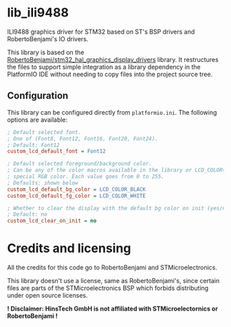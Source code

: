 # lib_ili9488

ILI9488 graphics driver for STM32 based on ST's BSP drivers and RobertoBenjami's IO drivers.

This library is based on the [RobertoBenjami/stm32_hal_graphics_display_drivers](https://github.com/RobertoBenjami/stm32_hal_graphics_display_drivers) library. It restructures the files to support simple integration as a library dependency in the PlatformIO IDE without needing to copy files into the project source tree.

## Configuration

This library can be configured directly from ```platformio.ini```. The following options are available:

```ini
; Default selected font. 
; One of (Font8, Font12, Font16, Font20, Font24).
; Default: Font12
custom_lcd_default_font = Font12

; Default selected foreground/background color.
; Can be any of the color macros available in the library or LCD_COLOR(r, g, b) for
; special RGB color. Each value goes from 0 to 255.
; Defaults: shown below
custom_lcd_default_bg_color = LCD_COLOR_BLACK
custom_lcd_default_fg_color = LCD_COLOR_WHITE

; Whether to clear the display with the default bg color on init (yes/no)
; Default: no
custom_lcd_clear_on_init = no

```

# Credits and licensing

All the credits for this code go to RobertoBenjami and STMicroelectronics.

This library doesn't use a license, same as RobertoBenjami's, since certain files are parts of the STMicroelectronics BSP which forbids distributing under open source licenses.

**! Disclaimer: HinsTech GmbH is not affiliated with STMicroelectornics or RobertoBenjami !**
